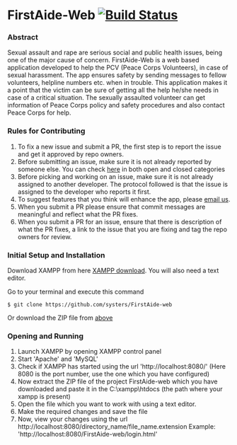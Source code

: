 # FirstAide-Web [![Build Status](https://travis-ci.org/systers/FirstAide-web.svg?branch=develop)](https://travis-ci.org/systers/FirstAide-web)

### Abstract
Sexual assault and rape are serious social and public health issues, being one of the major cause of concern.
FirstAide-Web is a web based application developed to help the PCV (Peace Corps Volunteers), in case of sexual
harassment. The app ensures safety by sending messages to fellow volunteers, helpline numbers etc. when in trouble. This application makes it a point that the victim can be sure of getting all the help
he/she needs in case of a critical situation. The sexually assaulted volunteer can get information of Peace Corps policy and safety procedures and also contact Peace Corps for help.


### Rules for Contributing
1. To fix a new issue and submit a PR, the first step is to report the issue and get it approved by repo owners.
2. Before submitting an issue, make sure it is not already reported by someone else. You can check [here](https://github.com/systers/FirstAide-web/issues) in both open and closed categories
3. Before picking and working on an issue, make sure it is not already assigned to another developer. The protocol followed is that the issue is assigned to the developer who reports it first.
4. To suggest features that you think will enhance the app, please [email us](systers-keeper@systers.org). 
5. When you submit a PR please ensure that commit messages are meaningful and reflect what the PR fixes.
6. When you submit a PR for an issue, ensure that there is description of what the PR fixes, a link to the issue that you are fixing and tag the repo owners for review.


### Initial Setup and Installation
Download XAMPP from here [XAMPP download](https://www.apachefriends.org/download.html). You will also need a text editor.

Go to your terminal and execute this command

`$ git clone https://github.com/systers/FirstAide-web`

Or download the ZIP file from [above](https://github.com/systers/FirstAide-web/archive/develop.zip)

### Opening and Running
1. Launch XAMPP by opening XAMPP control panel
2. Start 'Apache' and 'MySQL'
3. Check if XAMPP has started using the url 'http://localhost:8080/' (Here 8080 is the port number, use the one which you have configured)
4. Now extract the ZIP file of the project FirstAide-web which you have downloaded and paste it in the C:\xampp\htdocs (the path where your xampp is present)
5. Open the file which you want to work with using a text editor.
6. Make the required changes and save the file
7. Now, view your changes using the url http://localhost:8080/directory_name/file_name.extension  Example: 'http://localhost:8080/FirstAide-web/login.html'
